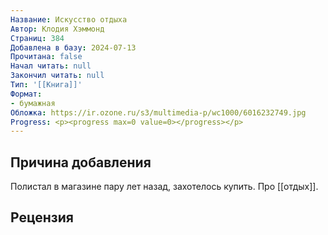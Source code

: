 ```yaml
---
Название: Искусство отдыха
Автор: Клодия Хэммонд
Страниц: 384
Добавлена в базу: 2024-07-13
Прочитана: false
Начал читать: null
Закончил читать: null
Тип: '[[Книга]]'
Формат:
- бумажная
Обложка: https://ir.ozone.ru/s3/multimedia-p/wc1000/6016232749.jpg
Progress: <p><progress max=0 value=0></progress></p>
---
```

## Причина добавления

Полистал в магазине пару лет назад, захотелось купить. Про [[отдых]].

## Рецензия